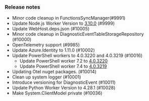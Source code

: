 ### Release notes

<!-- Please add your release notes in the following format:
- My change description (#PR)
-->
- Minor code cleanup in FunctionsSyncManager(#9991)
- Update Node.js Worker Version to [3.10.0](https://github.com/Azure/azure-functions-nodejs-worker/releases/tag/v3.10.0) (#9999)
- Update WebHost.deps.json (#10005)
- Minor code cleanup in DiagnosticEventTableStorageRepository (#10000)
- OpenTelemetry support (#9985) 
- Update Azure.Identity to 1.11.0 (#10002)
- Update PowerShell workers to 4.0.3220 and 4.0.3219 (#10016)
  - Update PowerShell worker 7.2 to [4.0.3220](https://github.com/Azure/azure-functions-powershell-worker/releases/tag/v4.0.3220)
  - Update PowerShell worker 7.4 to [4.0.3219](https://github.com/Azure/azure-functions-powershell-worker/releases/tag/v4.0.3219)
- Updating Otel nuget packages. (#10014)
- Clean up system logger (#10001)
- Introduce versioning for DiagnosticEvent (#10011)
- Update Python Worker Version to 4.28.1 (#10028) 
- Make System.ClientModel private (#10036) 
